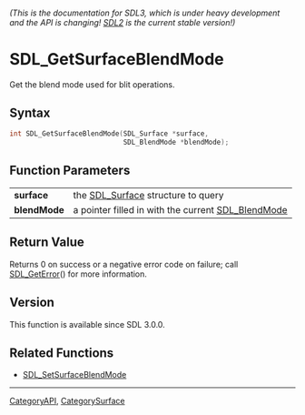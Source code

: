 ###### (This is the documentation for SDL3, which is under heavy development and the API is changing! [SDL2](https://wiki.libsdl.org/SDL2/) is the current stable version!)
# SDL_GetSurfaceBlendMode

Get the blend mode used for blit operations.

## Syntax

```c
int SDL_GetSurfaceBlendMode(SDL_Surface *surface,
                            SDL_BlendMode *blendMode);

```

## Function Parameters

|                   |                                                                     |
| ----------------- | ------------------------------------------------------------------- |
| **surface**       | the [SDL_Surface](SDL_Surface) structure to query                   |
| **blendMode**     | a pointer filled in with the current [SDL_BlendMode](SDL_BlendMode) |

## Return Value

Returns 0 on success or a negative error code on failure; call
[SDL_GetError](SDL_GetError)() for more information.

## Version

This function is available since SDL 3.0.0.

## Related Functions

* [SDL_SetSurfaceBlendMode](SDL_SetSurfaceBlendMode)

----
[CategoryAPI](CategoryAPI), [CategorySurface](CategorySurface)


